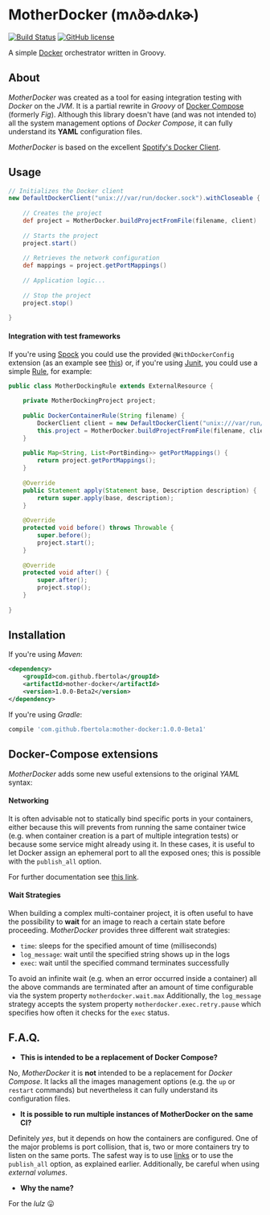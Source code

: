 # MotherDocker (mʌðɚdʌkɚ) 

[![Build Status](https://travis-ci.org/fbertola/mother-docker.svg)](https://travis-ci.org/fbertola/mother-docker)
[![GitHub license](https://img.shields.io/github/license/mashape/apistatus.svg)](https://github.com/fbertola/mother-docker/blob/master/LICENSE)

A simple [Docker](https://github.com/dotcloud/docker) orchestrator written in Groovy.

## About

_MotherDocker_ was created as a tool for easing integration testing with _Docker_ on the _JVM_. It is a partial rewrite in _Groovy_ of [Docker Compose](https://docs.docker.com/compose/) (formerly _Fig_).
Although this library doesn't have (and was not intended to) all the system management options of _Docker Compose_, it can fully understand its **YAML** configuration files.         

_MotherDocker_ is based on the excellent [Spotify's Docker Client](https://github.com/spotify/docker-client).

## Usage

```groovy
// Initializes the Docker client
new DefaultDockerClient("unix:///var/run/docker.sock").withCloseable { client ->
    
    // Creates the project
    def project = MotherDocker.buildProjectFromFile(filename, client)
    
    // Starts the project
    project.start()
    
    // Retrieves the network configuration
    def mappings = project.getPortMappings()
    
    // Application logic...
    
    // Stop the project
    project.stop()
    
}
```

#### Integration with test frameworks

If you're using [Spock](https://github.com/spockframework/spock) you could use the provided `@WithDockerConfig` extension (as an example see [this](https://github.com/fbertola/mother-docker/blob/master/src/test/groovy/com/github/fbertola/motherdocker/MotherDockerTest.groovy)) or, if you're using [Junit](https://github.com/junit-team/junit), you could use a simple [Rule](https://github.com/junit-team/junit/wiki/Rules), for example:

```java
public class MotherDockingRule extends ExternalResource {
 
    private MotherDockingProject project;  
 
    public DockerContainerRule(String filename) {
        DockerClient client = new DefaultDockerClient("unix:///var/run/docker.sock");
        this.project = MotherDocker.buildProjectFromFile(filename, client)
    }
 
    public Map<String, List<PortBinding>> getPortMappings() {
        return project.getPortMappings();
    }
 
    @Override
    public Statement apply(Statement base, Description description) {
        return super.apply(base, description);
    }
 
    @Override
    protected void before() throws Throwable {
        super.before();
        project.start();
    }
 
    @Override
    protected void after() {
        super.after();
        project.stop();
    }
    
}
```

## Installation

If you're using _Maven_:

```xml
<dependency>
    <groupId>com.github.fbertola</groupId>
    <artifactId>mother-docker</artifactId>
    <version>1.0.0-Beta2</version>
</dependency>
```

If you're using _Gradle_:

```groovy
compile 'com.github.fbertola:mother-docker:1.0.0-Beta1'
```

## Docker-Compose extensions

_MotherDocker_ adds some new useful extensions to the original _YAML_ syntax:

#### Networking

It is often advisable not to statically bind specific ports in your containers, either because this will prevents from running the same container twice (e.g. when container creation is a part of multiple integration tests) or because some service might already using it. In these cases, it is useful to let Docker assign an ephemeral port to all the exposed ones; this is possible with the `publish_all` option.

For further documentation see [this link](https://docs.docker.com/articles/networking/#binding-ports).

#### Wait Strategies

When building a complex multi-container project, it is often useful to have the possibility to **wait** for an image to reach a certain state before proceeding.
_MotherDocker_ provides three different wait strategies:

- `time`: sleeps for the specified amount of time (milliseconds)
- `log_message`: wait until the specified string shows up in the logs
- `exec`: wait until the specified command terminates successfully

To avoid an infinite wait (e.g. when an error occurred inside a container) all the above commands are terminated after an amount of time configurable via the system property `motherdocker.wait.max`
Additionally, the `log_message` strategy accepts the system property `motherdocker.exec.retry.pause` which specifies how often it checks for the `exec` status.
 
## F.A.Q.

* **This is intended to be a replacement of Docker Compose?**

No, _MotherDocker_ it is **not** intended to be a replacement for _Docker Compose_. It lacks all the images management options (e.g. the `up` or `restart` commands) but nevertheless it can fully understand its configuration files.

* **It is possible to run multiple instances of MotherDocker on the same CI?**

Definitely _yes_, but it depends on how the containers are configured.
One of the major problems is port collision, that is, two or more containers try to listen on the same ports. The safest way is to use [links](https://docs.docker.com/userguide/dockerlinks/) or to use the `publish_all` option, as explained earlier.
Additionally, be careful when using _external volumes_.

* **Why the name?**

For the _lulz_ :stuck_out_tongue:
